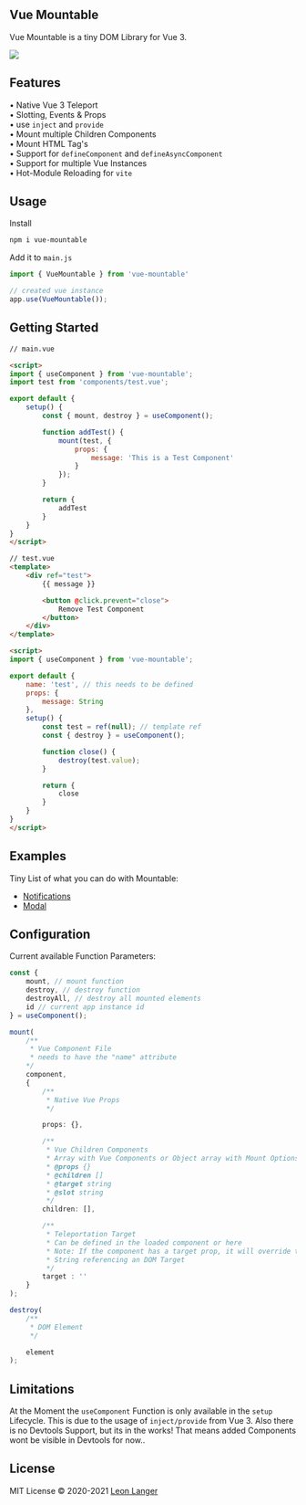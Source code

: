 <h2 align="left">Vue Mountable</h2>

<p align="left">
Vue Mountable is a tiny DOM Library for Vue 3.
</p>

<p align="left">
<a href="https://www.npmjs.com/package/vue-mountable">
<img src="https://img.shields.io/npm/v/vue-mountable?color=222&style=flat-square">
</a>
</p>

## Features

• Native Vue 3 Teleport
<br />
• Slotting, Events & Props
<br />
• use `inject` and `provide`
<br />
• Mount multiple Children Components
<br />
• Mount HTML Tag's
<br />
• Support for `defineComponent` and `defineAsyncComponent`
<br />
• Support for multiple Vue Instances
<br />
• Hot-Module Reloading for `vite`

## Usage

Install

```bash
npm i vue-mountable
```

Add it to `main.js`

```ts
import { VueMountable } from 'vue-mountable'

// created vue instance
app.use(VueMountable());
```
## Getting Started

```html
// main.vue

<script>
import { useComponent } from 'vue-mountable';
import test from 'components/test.vue';

export default {
	setup() {
		const { mount, destroy } = useComponent();

		function addTest() {
			mount(test, {
				props: {
					message: 'This is a Test Component'
				}
			});
		}

		return {
			addTest
		}
	}
}
</script>
```
```html
// test.vue
<template>
	<div ref="test">
		{{ message }}

		<button @click.prevent="close">
			Remove Test Component
		</button>
	</div>
</template>

<script>
import { useComponent } from 'vue-mountable';

export default {
	name: 'test', // this needs to be defined
	props: {
		message: String
	},
	setup() {
		const test = ref(null); // template ref
		const { destroy } = useComponent();

		function close() {
			destroy(test.value);
		}

		return {
			close
		}
	}
}
</script>
```

## Examples
Tiny List of what you can do with Mountable:

- [Notifications](https://github.com/Subwaytime/vue-mountable/blob/main/example/src/utils/useNotify.js)
- [Modal](https://github.com/Subwaytime/vue-mountable/blob/main/example/src/app.vue)

## Configuration

Current available Function Parameters:

```ts
const {
	mount, // mount function
	destroy, // destroy function
	destroyAll, // destroy all mounted elements
	id // current app instance id
} = useComponent();

mount(
	/**
	 * Vue Component File
	 * needs to have the "name" attribute
	*/
	component,
	{
		/**
		 * Native Vue Props
		 */

		props: {},

		/**
		 * Vue Children Components
		 * Array with Vue Components or Object array with Mount Options: component, children, props, target, slot
		 * @props {}
		 * @children []
		 * @target string
		 * @slot string
		 */
		children: [],

		/**
		 * Teleportation Target
		 * Can be defined in the loaded component or here
		 * Note: If the component has a target prop, it will override this option
		 * String referencing an DOM Target
		 */
		target : ''
	}
);

destroy(
	/**
	 * DOM Element
	 */

	element
);
```

## Limitations

At the Moment the `useComponent` Function is only available in the `setup` Lifecycle. This is due to the usage of `inject/provide` from Vue 3.
Also there is no Devtools Support, but its in the works! That means added Components wont be visible in Devtools for now..

## License

MIT License © 2020-2021 [Leon Langer](https://github.com/subwaytime)
